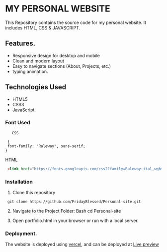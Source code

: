 
# MY PERSONAL WEBSITE

This Repository contains the source code for my personal website. It includes HTML, CSS & JAVASCRIPT.

## Features.

 - Responsive design for desktop and mobile
  - Clean and modern layout
  - Easy to navigate sections (About, Projects, etc.)
  - typing animation.

  ## Technologies Used
  - HTML5
  - CSS3
  - JavaScript.

  ### Font Used

     

       CSS 
  

```
 {
 font-family: "Raleway", sans-serif;
}
```
HTML
``` HTML
 <link href="https://fonts.googleapis.com/css2?family=Raleway:ital,wght@0,100..900;1,100..900&display=swap" rel="stylesheet"> 
``` 
  ### Installation
  1. Clone this repository

  `` git clone https://github.com/FridayBlessed/Personal-site.git``

  2. Navigate to the Project Folder:
   Bash
      cd Personal-site
      
      

   3. Open portfolio.html in your browser or run with a local server.

   ### Deployment.

   The website is deployed using [vercel](vercel.com), and can be deployed at [Live preview](https://personal-site-ten-flax-25.vercel.app/)
  

